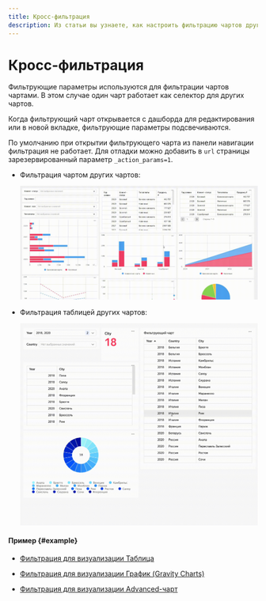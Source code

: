 ```yaml
---
title: Кросс-фильтрация
description: Из статьи вы узнаете, как настроить фильтрацию чартов другими чартами.
---
```


# Кросс-фильтрация

Фильтрующие параметры используются для фильтрации чартов чартами. В этом случае один чарт работает как селектор для других чартов.

Когда фильтрующий чарт открывается с дашборда для редактирования или в новой вкладке, фильтрующие параметры подсвечиваются.

По умолчанию при открытии фильтрующего чарта из панели навигации фильтрация не работает. Для отладки можно добавить в `url` страницы зарезервированный параметр `_action_params=1`.

* Фильтрация чартом других чартов:

  ![image](../../../_assets/datalens/editor/chart-filtration.gif)

* Фильтрация таблицей других чартов:

  ![image](../../../_assets/datalens/editor/table-filtration.gif)

#### Пример {#example}

* [Фильтрация для визуализации Таблица](https://datalens.yandex/uw4m2h7evlwog?tab=Ow#Таблица)

* [Фильтрация для визуализации График (Gravity Charts)](https://datalens.yandex/uw4m2h7evlwog-primery-iz-dokumentacii-dlya-editor?tab=Ow#График%20Gravity%20Сharts)

* [Фильтрация для визуализации Advanced-чарт](https://datalens.yandex/uw4m2h7evlwog?tab=Ow#Advanced%20чарт)
